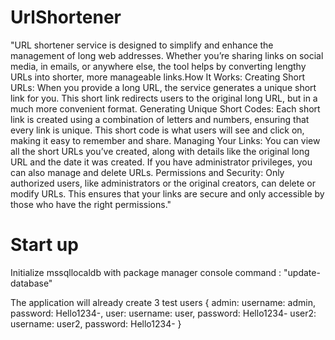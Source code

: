 # UrlShortener

"URL shortener service is designed to simplify and enhance the management of long web addresses. Whether you’re sharing links on social media, in emails, or anywhere else, the tool helps by converting lengthy URLs into shorter, more manageable links.How It Works: Creating Short URLs:  When you provide a long URL, the service generates a unique short link for you. This short link redirects users to the original long URL, but in a much more convenient format. Generating Unique Short Codes: Each short link is created using a combination of letters and numbers, ensuring that every link is unique. This short code is what users will see and click on, making it easy to remember and share. Managing Your Links: You can view all the short URLs you’ve created, along with details like the original long URL and the date it was created. If you have administrator privileges, you can also manage and delete URLs. Permissions and Security:  Only authorized users, like administrators or the original creators, can delete or modify URLs. This ensures that your links are secure and only accessible by those who have the right permissions."

# Start up
Initialize mssqllocaldb with package manager console command : "update-database"

The application will already create 3 test users {
    admin:
        username: admin,
        password: Hello1234-,
    user: 
        username: user,
        password: Hello1234-
    user2:
        username: user2,
        password: Hello1234-
}
